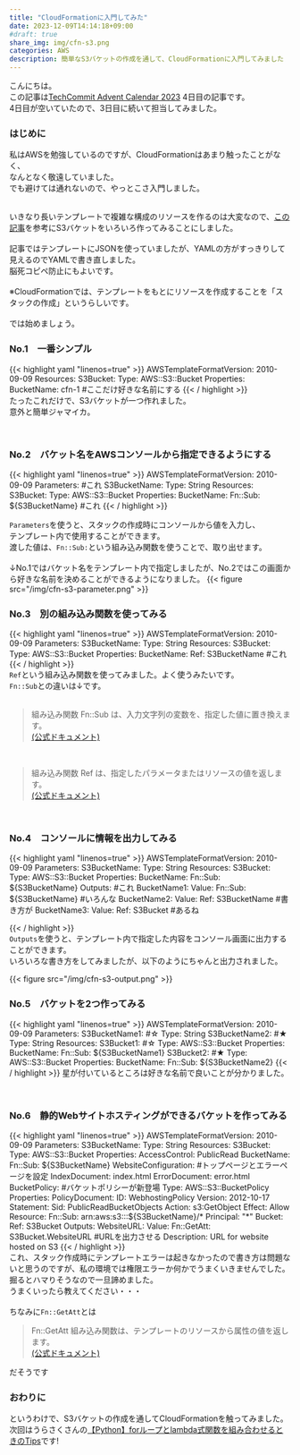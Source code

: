 ```yaml
---
title: "CloudFormationに入門してみた"
date: 2023-12-09T14:14:18+09:00
#draft: true
share_img: img/cfn-s3.png
categories: AWS
description: 簡単なS3バケットの作成を通して、CloudFormationに入門してみました
---
```


こんにちは。  
この記事は[TechCommit Advent Calendar 2023](https://adventar.org/calendars/8839) 4日目の記事です。  
4日目が空いていたので、3日目に続いて担当してみました。  

### はじめに
私はAWSを勉強しているのですが、CloudFormationはあまり触ったことがなく、  
なんとなく敬遠していました。  
でも避けては通れないので、やっとこさ入門しました。  
<br>

いきなり長いテンプレートで複雑な構成のリソースを作るのは大変なので、[この記事](https://note.alhinc.jp/n/n3908fbd64dd0)を参考にS3バケットをいろいろ作ってみることにしました。  
<br>
記事ではテンプレートにJSONを使っていましたが、YAMLの方がすっきりして見えるのでYAMLで書き直しました。  
脳死コピペ防止にもよいです。  
<br>
※CloudFormationでは、テンプレートをもとにリソースを作成することを「スタックの作成」というらしいです。  
<br>
では始めましょう。

### No.1　一番シンプル
{{< highlight yaml "linenos=true" >}}
AWSTemplateFormatVersion: 2010-09-09
Resources:
  S3Bucket:
    Type: AWS::S3::Bucket
    Properties:
      BucketName: cfn-1 #ここだけ好きな名前にする
{{< / highlight >}}
<br>
たったこれだけで、S3バケットが一つ作れました。  
意外と簡単ジャマイカ。

<br>

### No.2　バケット名をAWSコンソールから指定できるようにする
{{< highlight yaml "linenos=true" >}}
AWSTemplateFormatVersion: 2010-09-09
Parameters: #これ
  S3BucketName:
    Type: String
Resources:
  S3Bucket:
    Type: AWS::S3::Bucket
    Properties:
      BucketName:
        Fn::Sub: ${S3BucketName} #これ
{{< / highlight >}}
<br>

```Parameters```を使うと、スタックの作成時にコンソールから値を入力し、  
テンプレート内で使用することができます。  
渡した値は、```Fn::Sub:```という組み込み関数を使うことで、取り出せます。  
<br>
↓No.1ではバケット名をテンプレート内で指定しましたが、No.2ではこの画面から好きな名前を決めることができるようになりました。
{{< figure src="/img/cfn-s3-parameter.png" >}}
<br>

### No.3　別の組み込み関数を使ってみる　
{{< highlight yaml "linenos=true" >}}
AWSTemplateFormatVersion: 2010-09-09
Parameters:
  S3BucketName:
    Type: String
Resources:
  S3Bucket:
    Type: AWS::S3::Bucket
    Properties:
      BucketName:
        Ref: S3BucketName #これ
{{< / highlight >}}
<br>
```Ref```という組み込み関数を使ってみました。よく使うみたいです。  
```Fn::Sub```との違いは↓です。  
<br>

>組み込み関数 Fn::Sub は、入力文字列の変数を、指定した値に置き換えます。  
[(公式ドキュメント)](https://docs.aws.amazon.com/ja_jp/AWSCloudFormation/latest/UserGuide/intrinsic-function-reference-sub.html)  

<br>

>組み込み関数 Ref は、指定したパラメータまたはリソースの値を返します。  
[(公式ドキュメント)](https://docs.aws.amazon.com/ja_jp/AWSCloudFormation/latest/UserGuide/intrinsic-function-reference-ref.html)

<br>

### No.4　コンソールに情報を出力してみる
{{< highlight yaml "linenos=true" >}}
AWSTemplateFormatVersion: 2010-09-09
Parameters:
  S3BucketName:
    Type: String
Resources:
  S3Bucket:
    Type: AWS::S3::Bucket
    Properties:
      BucketName:
        Fn::Sub: ${S3BucketName}
Outputs: #これ
  BucketName1:
    Value:
      Fn::Sub: ${S3BucketName} #いろんな
  BucketName2:
    Value:
      Ref: S3BucketName #書き方が
  BucketName3:
    Value:
      Ref: S3Bucket #あるね

{{< / highlight >}}
<br>
```Outputs```を使うと、テンプレート内で指定した内容をコンソール画面に出力することができます。  
いろいろな書き方をしてみましたが、以下のようにちゃんと出力されました。

{{< figure src="/img/cfn-s3-output.png" >}}


### No.5　バケットを2つ作ってみる
{{< highlight yaml "linenos=true" >}}
AWSTemplateFormatVersion: 2010-09-09
Parameters:
  S3BucketName1: #☆
    Type: String
  S3BucketName2: #★
    Type: String
Resources:
  S3Bucket1: #☆
    Type: AWS::S3::Bucket
    Properties:
      BucketName:
        Fn::Sub: ${S3BucketName1}
  S3Bucket2: #★
    Type: AWS::S3::Bucket
    Properties:
      BucketName:
        Fn::Sub: ${S3BucketName2}
{{< / highlight >}}
星が付いているところは好きな名前で良いことが分かりました。

<br>

### No.6　静的Webサイトホスティングができるバケットを作ってみる
{{< highlight yaml "linenos=true" >}}
AWSTemplateFormatVersion: 2010-09-09
Parameters:
  S3BucketName:
    Type: String
Resources:
  S3Bucket:
    Type: AWS::S3::Bucket
    Properties:
      AccessControl: PublicRead
      BucketName:
        Fn::Sub: ${S3BucketName}
      WebsiteConfiguration: #トップページとエラーページを設定
        IndexDocument: index.html
        ErrorDocument: error.html
  BucketPolicy: #バケットポリシーが新登場
    Type: AWS::S3::BucketPolicy
    Properties:
      PolicyDocument:
        ID: WebhostingPolicy
        Version: 2012-10-17
        Statement:
          Sid: PublicReadBucketObjects
          Action: s3:GetObject
          Effect: Allow
          Resource:
            Fn::Sub: arn:aws:s3:::${S3BucketName}/*
          Principal: "*"
      Bucket:
        Ref: S3Bucket
Outputs:
  WebsiteURL:
    Value:
      Fn::GetAtt:
        S3Bucket.WebsiteURL #URLを出力させる
    Description: URL for website hosted on S3
{{< / highlight >}}
<br>
これ、スタック作成時にテンプレートエラーは起きなかったので書き方は問題ないと思うのですが、私の環境では権限エラーか何かでうまくいきませんでした。  
掘るとハマりそうなので一旦諦めました。  
うまくいったら教えてください・・・  
<br>
ちなみに```Fn::GetAtt```とは

>Fn::GetAtt 組み込み関数は、テンプレートのリソースから属性の値を返します。  
[(公式ドキュメント)](https://docs.aws.amazon.com/ja_jp/AWSCloudFormation/latest/UserGuide/intrinsic-function-reference-getatt.html)  

だそうです

### おわりに
というわけで、S3バケットの作成を通してCloudFormationを触ってみました。  
次回はうらさくさんの[【Python】forループとlambda式関数を組み合わせるときのTips](https://qiita.com/urasaku77/items/3d20e7baf1eecc1571d1)です!